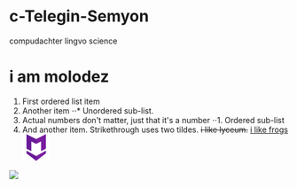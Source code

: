 # c-Telegin-Semyon
compudachter lingvo science
# i am molodez
1. First ordered list item
2. Another item
⋅⋅* Unordered sub-list. 
1. Actual numbers don't matter, just that it's a number
⋅⋅1. Ordered sub-list
4. And another item.
Strikethrough uses two tildes. ~~i like lyceum.~~
[i like frogs](https://www.google.ru/search?q=%D0%BB%D1%8F%D0%B3%D1%83%D1%88%D0%BA%D0%B8&newwindow=1&source=lnms&tbm=isch&sa=X&ved=0ahUKEwiIt7WFytHeAhVHKywKHc1xAz4Q_AUIDigB&biw=1920&bih=969)
![alt text](https://github.com/adam-p/markdown-here/raw/master/src/common/images/icon48.png "Logo Title Text 1")
<img src="https://upload.wikimedia.org/wikipedia/commons/thumb/7/75/Rana_esculenta_on_Nymphaea_edit.JPG/300px-Rana_esculenta_on_Nymphaea_edit.JPG">
